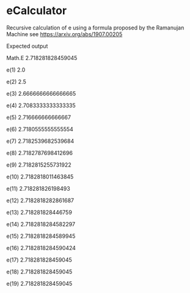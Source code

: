 # eCalculator

Recursive calculation of e using a formula proposed by the Ramanujan Machine
see https://arxiv.org/abs/1907.00205

Expected output

Math.E 2.718281828459045

e(1)  2.0

e(2)  2.5

e(3)  2.6666666666666665

e(4)  2.7083333333333335

e(5)  2.716666666666667

e(6)  2.7180555555555554

e(7)  2.7182539682539684

e(8)  2.7182787698412696

e(9)  2.7182815255731922

e(10)  2.7182818011463845

e(11)  2.718281826198493

e(12)  2.7182818282861687

e(13)  2.718281828446759

e(14)  2.7182818284582297

e(15)  2.7182818284589945

e(16)  2.7182818284590424

e(17)  2.718281828459045

e(18)  2.718281828459045

e(19)  2.718281828459045

